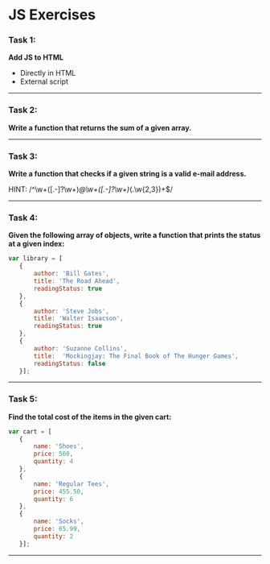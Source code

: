 # JS Exercises

### Task 1:

**Add JS to HTML**

* Directly in HTML
* External script

------

### Task 2:

**Write a function that returns the sum of a given array.**

------
### Task 3:

**Write a function that checks if a given string is a valid e-mail address.**

HINT: /^\w+([\.-]?\w+)*@\w+([\.-]?\w+)*(\.\w{2,3})+$/

------

### Task 4:

**Given the following array of objects, write a function that prints the status at a given index:**

```javascript
var library = [
   {
       author: 'Bill Gates',
       title: 'The Road Ahead',
       readingStatus: true
   },
   {
       author: 'Steve Jobs',
       title: 'Walter Isaacson',
       readingStatus: true
   },
   {
       author: 'Suzanne Collins',
       title:  'Mockingjay: The Final Book of The Hunger Games', 
       readingStatus: false
   }];
```

------

### Task 5:

**Find the total cost of  the items in the given cart:**

```javascript
var cart = [ 
   {
       name: 'Shoes',
       price: 560,
       quantity: 4
   },
   {
       name: 'Regular Tees',
       price: 455.50,
       quantity: 6
   },
   {
       name: 'Socks',
       price: 65.99,
       quantity: 2
   }];
   ```

------
